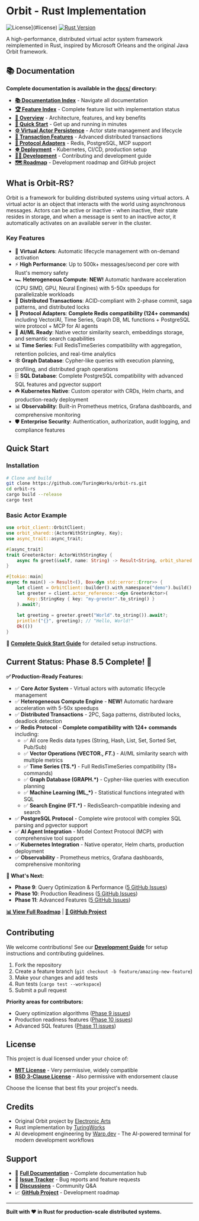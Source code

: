 # Orbit - Rust Implementation

![License](https://img.shields.io/badge/license-BSD--3--Clause%20OR%20MIT-blue.svg)](#license)
[![Rust Version](https://img.shields.io/badge/rust-1.70+-red.svg)](https://www.rust-lang.org/)

A high-performance, distributed virtual actor system framework reimplemented in Rust, inspired by Microsoft Orleans and the original Java Orbit framework.

## 📚 Documentation

**Complete documentation is available in the [docs/](docs/) directory:**
- **[📚 Documentation Index](docs/README.md)** - Navigate all documentation
- **[🏆 Feature Index](docs/features.md)** - Complete feature list with implementation status
- **[🎯 Overview](docs/overview.md)** - Architecture, features, and key benefits  
- **[🚀 Quick Start](docs/quick_start.md)** - Get up and running in minutes
- **[⚙️ Virtual Actor Persistence](docs/virtual_actor_persistence.md)** - Actor state management and lifecycle
- **[💎 Transaction Features](docs/features/transaction_features.md)** - Advanced distributed transactions
- **[🔌 Protocol Adapters](docs/protocols/protocol_adapters.md)** - Redis, PostgreSQL, MCP support
- **[☸️ Deployment](docs/kubernetes_deployment.md)** - Kubernetes, CI/CD, production setup
- **[👩‍💻 Development](docs/development/development.md)** - Contributing and development guide
- **[🗺️ Roadmap](docs/roadmap.md)** - Development roadmap and GitHub project

## What is Orbit-RS?

Orbit is a framework for building distributed systems using virtual actors. A virtual actor is an object that interacts with the world using asynchronous messages. Actors can be active or inactive - when inactive, their state resides in storage, and when a message is sent to an inactive actor, it automatically activates on an available server in the cluster.

### Key Features
- 🚀 **Virtual Actors**: Automatic lifecycle management with on-demand activation
- ⚡ **High Performance**: Up to 500k+ messages/second per core with Rust's memory safety
- 🏎️ **Heterogeneous Compute**: **NEW!** Automatic hardware acceleration (CPU SIMD, GPU, Neural Engines) with 5-50x speedups for parallelizable workloads
- 💎 **Distributed Transactions**: ACID-compliant with 2-phase commit, saga patterns, and distributed locks
- 🔌 **Protocol Adapters**: **Complete Redis compatibility (124+ commands)** including Vector/AI, Time Series, Graph DB, ML functions + PostgreSQL wire protocol + MCP for AI agents
- 🤖 **AI/ML Ready**: Native vector similarity search, embeddings storage, and semantic search capabilities
- 📊 **Time Series**: Full RedisTimeSeries compatibility with aggregation, retention policies, and real-time analytics
- 🕸️ **Graph Database**: Cypher-like queries with execution planning, profiling, and distributed graph operations
- 🗄️ **SQL Database**: Complete PostgreSQL compatibility with advanced SQL features and pgvector support
- ☘️ **Kubernetes Native**: Custom operator with CRDs, Helm charts, and production-ready deployment
- 📊 **Observability**: Built-in Prometheus metrics, Grafana dashboards, and comprehensive monitoring
- 🛡️ **Enterprise Security**: Authentication, authorization, audit logging, and compliance features

## Quick Start

### Installation
```bash
# Clone and build
git clone https://github.com/TuringWorks/orbit-rs.git
cd orbit-rs
cargo build --release
cargo test
```

### Basic Actor Example
```rust
use orbit_client::OrbitClient;
use orbit_shared::{ActorWithStringKey, Key};
use async_trait::async_trait;

#[async_trait]
trait GreeterActor: ActorWithStringKey {
    async fn greet(&self, name: String) -> Result<String, orbit_shared::OrbitError>;
}

#[tokio::main]
async fn main() -> Result<(), Box<dyn std::error::Error>> {
    let client = OrbitClient::builder().with_namespace("demo").build().await?;
    let greeter = client.actor_reference::<dyn GreeterActor>(
        Key::StringKey { key: "my-greeter".to_string() }
    ).await?;
    
    let greeting = greeter.greet("World".to_string()).await?;
    println!("{}", greeting); // "Hello, World!"
    Ok(())
}
```

**📝 [Complete Quick Start Guide](docs/QUICK_START.md)** for detailed setup instructions.

## Current Status: Phase 8.5 Complete! 🎉

**✅ Production-Ready Features:**
- ✅ **Core Actor System** - Virtual actors with automatic lifecycle management
- ✅ **Heterogeneous Compute Engine** - **NEW!** Automatic hardware acceleration with 5-50x speedups
- ✅ **Distributed Transactions** - 2PC, Saga patterns, distributed locks, deadlock detection
- ✅ **Redis Protocol** - **Complete compatibility with 124+ commands** including:
  - ✅ All core Redis data types (String, Hash, List, Set, Sorted Set, Pub/Sub)
  - ✅ **Vector Operations (VECTOR.*, FT.*)** - AI/ML similarity search with multiple metrics
  - ✅ **Time Series (TS.*)** - Full RedisTimeSeries compatibility (18+ commands)
  - ✅ **Graph Database (GRAPH.*)** - Cypher-like queries with execution planning
  - ✅ **Machine Learning (ML_*)** - Statistical functions integrated with SQL
  - ✅ **Search Engine (FT.*)** - RedisSearch-compatible indexing and search
- ✅ **PostgreSQL Protocol** - Complete wire protocol with complex SQL parsing and pgvector support
- ✅ **AI Agent Integration** - Model Context Protocol (MCP) with comprehensive tool support
- ✅ **Kubernetes Integration** - Native operator, Helm charts, production deployment
- ✅ **Observability** - Prometheus metrics, Grafana dashboards, comprehensive monitoring

**🚀 What's Next:**
- **Phase 9**: Query Optimization & Performance ([5 GitHub Issues](https://github.com/TuringWorks/orbit-rs/issues?q=label%3Aphase-9))
- **Phase 10**: Production Readiness ([5 GitHub Issues](https://github.com/TuringWorks/orbit-rs/issues?q=label%3Aphase-10))
- **Phase 11**: Advanced Features ([5 GitHub Issues](https://github.com/TuringWorks/orbit-rs/issues?q=label%3Aphase-11))

**[📊 View Full Roadmap](docs/ROADMAP.md)** | **[📝 GitHub Project](https://github.com/orgs/TuringWorks/projects/1)**

## Contributing

We welcome contributions! See our **[Development Guide](docs/development/DEVELOPMENT.md)** for setup instructions and contributing guidelines.

1. Fork the repository
2. Create a feature branch (`git checkout -b feature/amazing-new-feature`)
3. Make your changes and add tests
4. Run tests (`cargo test --workspace`)
5. Submit a pull request

**Priority areas for contributors:**
- Query optimization algorithms ([Phase 9 issues](https://github.com/TuringWorks/orbit-rs/issues?q=label%3Aphase-9))
- Production readiness features ([Phase 10 issues](https://github.com/TuringWorks/orbit-rs/issues?q=label%3Aphase-10))
- Advanced SQL features ([Phase 11 issues](https://github.com/TuringWorks/orbit-rs/issues?q=label%3Aphase-11))

## License

This project is dual licensed under your choice of:

* **[MIT License](LICENSE-MIT)** - Very permissive, widely compatible
* **[BSD 3-Clause License](LICENSE-BSD)** - Also permissive with endorsement clause

Choose the license that best fits your project's needs.

## Credits

- Original Orbit project by [Electronic Arts](https://www.ea.com/)
- Rust implementation by [TuringWorks](https://github.com/TuringWorks)
- AI development engineering by [Warp.dev](https://warp.dev) - The AI-powered terminal for modern development workflows

## Support

- 📖 **[Full Documentation](docs/)** - Complete documentation hub
- 🐛 **[Issue Tracker](https://github.com/TuringWorks/orbit-rs/issues)** - Bug reports and feature requests
- 💬 **[Discussions](https://github.com/TuringWorks/orbit-rs/discussions)** - Community Q&A
- 📈 **[GitHub Project](https://github.com/orgs/TuringWorks/projects/1)** - Development roadmap

---

**Built with ❤️ in Rust for production-scale distributed systems.**

